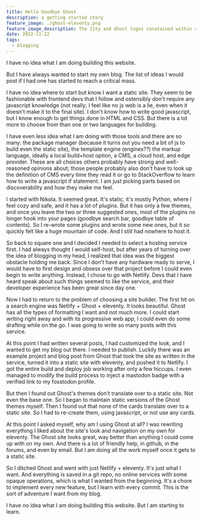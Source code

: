 ```yaml
---
title: Hello Goodbye Ghost
description: a getting started story
feature_image: ./ghost-eleventy.png
feature_image_description: The 11ty and Ghost logos conatained within separate but overlapping circles
date: 2022-11-22
tags:
  - blogging
---
```


I have no idea what I am doing building this website.

But I have always wanted to start my own blog. The list of ideas I would post if I had one has started to reach a critical mass.

I have no idea where to start but know I want a static site. They seem to be fashionable with frontend devs that I follow and ostensibly don't require any javascript knowledge (not really; I feel like no js web is a lie, even when it doesn't make it to the final site). I don't know how to write good javascript, but I know enough to get things done in HTML and CSS. But there is a lot more to choose from than one or two languages for building.

I have even less idea what I am doing with those tools and there are so many: the package manager (because it turns out you need a bit of js to build even the static site), the template engine (engines??) the markup language, ideally a local build+host option, a CMS, a cloud host, and edge provider. These are all choices others probably have strong and well-reasoned opinions about; those people probably also don't have to look up the definition of CMS every time they read it or go to StackOverflow to learn how to write a javascript if statement. I am just picking parts based on discoverability and how they make me feel.

I started with Nikola. It seemed great. It's static, it's mostly Python, where I feel cozy and safe, and it has a lot of plugins. But it has only a few themes, and once you leave the two or three suggested ones, most of the plugins no longer hook into your pages (goodbye search bar, goodbye table of contents). So I re-wrote some plugins and wrote some new ones, but it so quickly felt like a huge mountain of code. And I still had nowhere to host it.

So back to square one and I decided I needed to select a hosting service first. I had always thought I would self-host, but after years of turning over the idea of blogging in my head, I realized that idea was the biggest obstacle holding me back. Since I don't have any hardware ready to serve, I would have to first design and obsess over that project before I could even begin to write anything. Instead, I chose to go with Netlify. Devs that I have heard speak about such things seemed to like the service, and their developer experience has been great since day one.

Now I had to return to the problem of choosing a site builder. The first hit on a search engine was Netlify + Ghost + eleventy. It looks beautiful. Ghost has all the types of formatting I want and not much more. I could start writing right away and with its progressive web app, I could even do some drafting while on the go. I was going to write so many posts with this service.

At this point I had written several posts, I had customized the look, and I wanted to get my blog out there. I needed to publish. Luckily there was an example project and blog post from Ghost that took the site as written in the service, turned it into a static site with eleventy, and pushed it to Netlify. I got the entire build and deploy job working after only a few hiccups. I even managed to modify the build process to inject a mastodon badge with a verified link to my fosstodon profile.

But then I found out Ghost's themes don't translate over to a static site. Not even the base one. So I began to maintain static versions of the Ghost themes myself. Then I found out that none of the cards translate over to a static site. So I had to re-create them, using javascript, or not use any cards.

At this point I asked myself, why am I using Ghost at all? I was rewriting everything I liked about the site's look and navigation on my own for eleventy. The Ghost site looks great, way better than anything I could come up with on my own. And there is a lot of friendly help, in github, in the forums, and even by email. But I am doing all the work myself once it gets to a static site.

So I ditched Ghost and went with just Netlify + eleventy. It's just what I want. And everything is saved in a git repo, no online services with some opaque operations, which is what I wanted from the beginning. It's a chore to implement every new feature, but I learn with every commit. This is the sort of adventure I want from my blog.

I have no idea what I am doing building this website. But I am starting to learn.
